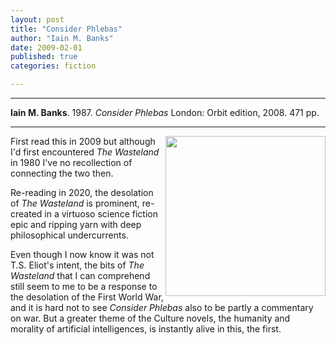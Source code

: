 ```yaml
---
layout: post
title: "Consider Phlebas"
author: "Iain M. Banks"
date: 2009-02-01
published: true
categories: fiction

---
```



***
<b>Iain M. Banks</b>. 1987. _Consider Phlebas_  London: Orbit edition, 2008. 471 pp.

***


<img align="right" src="https://i.gr-assets.com/images/S/compressed.photo.goodreads.com/books/1327951890l/8935689.jpg"  width="256"  alt="">

First read this in 2009 but although I'd first encountered _The Wasteland_ in 1980 I've no recollection of connecting the two then.  

Re-reading in 2020, the desolation of _The Wasteland_ is prominent, re-created in a virtuoso science fiction epic and ripping yarn with deep philosophical undercurrents.   

Even though I now know it was not T.S. Eliot's intent, the bits of _The Wasteland_ that I can comprehend still seem to me to be a response to the desolation of the  First World War, and it is hard not to see _Consider Phlebas_ also to be partly a commentary on war.  But a greater theme of the Culture novels, the humanity and morality of artificial intelligences, is instantly alive in this, the first. 
